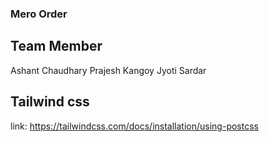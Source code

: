 ### Mero Order
## Team Member
Ashant Chaudhary
Prajesh Kangoy
Jyoti Sardar

## Tailwind css
link: https://tailwindcss.com/docs/installation/using-postcss

